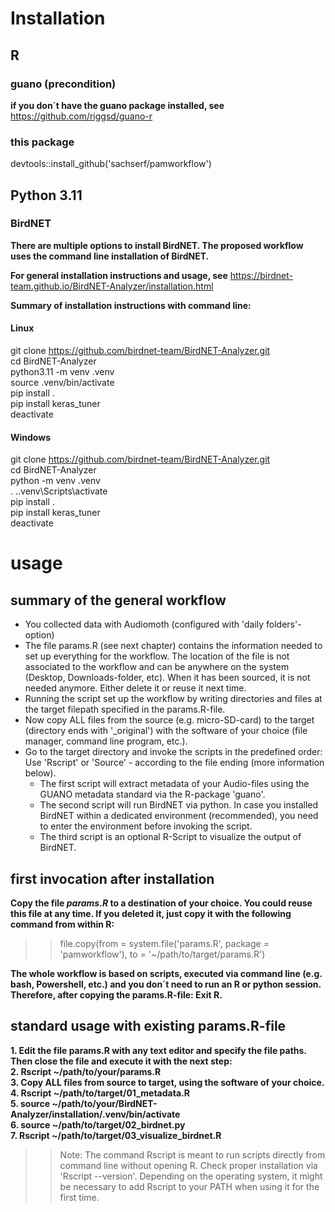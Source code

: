 # Installation

## R 
### guano (precondition)

**if you don´t have the guano package installed, see**   https://github.com/riggsd/guano-r

### this package

devtools::install_github('sachserf/pamworkflow')

## Python 3.11
### BirdNET

**There are multiple options to install BirdNET. The proposed workflow uses the command line installation of BirdNET.**

**For general installation instructions and usage, see**   https://birdnet-team.github.io/BirdNET-Analyzer/installation.html

**Summary of installation instructions with command line:**  

#### Linux

git clone https://github.com/birdnet-team/BirdNET-Analyzer.git  
cd BirdNET-Analyzer  
python3.11 -m venv .venv  
source .venv/bin/activate  
pip install .  
pip install keras_tuner  
deactivate  

#### Windows

git clone https://github.com/birdnet-team/BirdNET-Analyzer.git  
cd BirdNET-Analyzer  
python -m venv .venv  
. .\.venv\Scripts\activate  
pip install .  
pip install keras_tuner  
deactivate  

# usage

## summary of the general workflow

- You collected data with Audiomoth (configured with 'daily folders'-option)
- The file params.R (see next chapter) contains the information needed to set up everything for the workflow. The location of the file is not associated to the workflow and can be anywhere on the system (Desktop, Downloads-folder, etc). When it has been sourced, it is not needed anymore. Either delete it or reuse it next time.
- Running the script set up the workflow by writing directories and files at the target filepath specified in the params.R-file. 
- Now copy ALL files from the source (e.g. micro-SD-card) to the target (directory ends with '_original') with the software of your choice (file manager, command line program, etc.). 
- Go to the target directory and invoke the scripts in the predefined order: Use 'Rscript' or 'Source' - according to the file ending (more information below).
    - The first script will extract metadata of your Audio-files using the GUANO metadata standard via the R-package 'guano'.
    - The second script will run BirdNET via python. In case you installed BirdNET within a dedicated environment (recommended), you need to enter the environment before invoking the script.
    - The third script is an optional R-Script to visualize the output of BirdNET.

## first invocation after installation

**Copy the file *params.R* to a destination of your choice. You could reuse this file at any time. If you deleted it, just copy it with the following command from within R:**  

>> file.copy(from = system.file('params.R', package = 'pamworkflow'), to = '~/path/to/target/params.R')

**The whole workflow is based on scripts, executed via command line (e.g. bash, Powershell, etc.) and you don´t need to run an R or python session. Therefore, after copying the params.R-file: Exit R.**

## standard usage with existing params.R-file

**1. Edit the file params.R with any text editor and specify the file paths. Then close the file and execute it with the next step:**   
**2. Rscript ~/path/to/your/params.R**  
**3. Copy ALL files from source to target, using the software of your choice.**  
**4. Rscript ~/path/to/target/01_metadata.R**  
**5. source ~/path/to/your/BirdNET-Analyzer/installation/.venv/bin/activate**  
**6. source ~/path/to/target/02_birdnet.py**  
**7. Rscript ~/path/to/target/03_visualize_birdnet.R**  

>> Note: The command Rscript is meant to run scripts directly from command line without opening R. Check proper installation via 'Rscript --version'. Depending on the operating system, it might be necessary to add Rscript to your PATH when using it for the first time.

